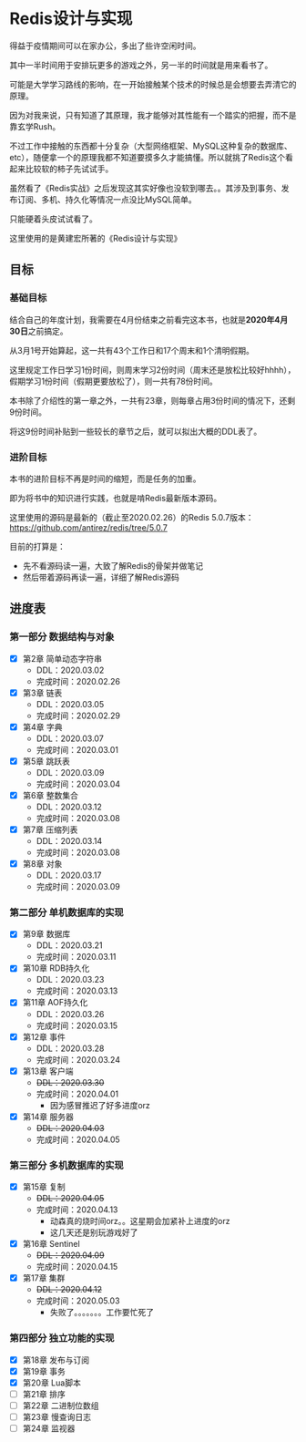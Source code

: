 # Redis设计与实现

得益于疫情期间可以在家办公，多出了些许空闲时间。

其中一半时间用于安排玩更多的游戏之外，另一半的时间就是用来看书了。

可能是大学学习路线的影响，在一开始接触某个技术的时候总是会想要去弄清它的原理。

因为对我来说，只有知道了其原理，我才能够对其性能有一个踏实的把握，而不是靠玄学Rush。

不过工作中接触的东西都十分复杂（大型网络框架、MySQL这种复杂的数据库、etc），随便拿一个的原理我都不知道要摸多久才能搞懂。所以就挑了Redis这个看起来比较软的柿子先试试手。

虽然看了《Redis实战》之后发现这其实好像也没软到哪去。。其涉及到事务、发布订阅、多机、持久化等情况一点没比MySQL简单。

只能硬着头皮试试看了。

这里使用的是黄建宏所著的《Redis设计与实现》

## 目标

### 基础目标

结合自己的年度计划，我需要在4月份结束之前看完这本书，也就是**2020年4月30日**之前搞定。

从3月1号开始算起，这一共有43个工作日和17个周末和1个清明假期。

这里规定工作日学习1份时间，则周末学习2份时间（周末还是放松比较好hhhh），假期学习1份时间（假期更要放松了），则一共有78份时间。

本书除了介绍性的第一章之外，一共有23章，则每章占用3份时间的情况下，还剩9份时间。

将这9份时间补贴到一些较长的章节之后，就可以拟出大概的DDL表了。

### 进阶目标

本书的进阶目标不再是时间的缩短，而是任务的加重。

即为将书中的知识进行实践，也就是啃Redis最新版本源码。

这里使用的源码是最新的（截止至2020.02.26）的Redis 5.0.7版本：https://github.com/antirez/redis/tree/5.0.7

目前的打算是：

+ 先不看源码读一遍，大致了解Redis的骨架并做笔记
+ 然后带着源码再读一遍，详细了解Redis源码

## 进度表

### 第一部分 数据结构与对象

+ [x] 第2章 简单动态字符串
  + DDL：2020.03.02
  + 完成时间：2020.02.26
+ [x] 第3章 链表
  + DDL：2020.03.05
  + 完成时间：2020.02.29
+ [x] 第4章 字典
  + DDL：2020.03.07
  + 完成时间：2020.03.01
+ [x] 第5章 跳跃表
  + DDL：2020.03.09
  + 完成时间：2020.03.04
+ [x] 第6章 整数集合
  + DDL：2020.03.12
  + 完成时间：2020.03.08
+ [x] 第7章 压缩列表
  + DDL：2020.03.14
  + 完成时间：2020.03.08
+ [x] 第8章 对象
  + DDL：2020.03.17
  + 完成时间：2020.03.09

### 第二部分 单机数据库的实现

+ [x] 第9章 数据库
  + DDL：2020.03.21
  + 完成时间：2020.03.11
+ [x] 第10章 RDB持久化
  + DDL：2020.03.23
  + 完成时间：2020.03.13
+ [x] 第11章 AOF持久化
  + DDL：2020.03.26
  + 完成时间：2020.03.15
+ [x] 第12章 事件
  + DDL：2020.03.28
  + 完成时间：2020.03.24
+ [x] 第13章 客户端
  + ~~DDL：2020.03.30~~
  + 完成时间：2020.04.01
    + 因为感冒推迟了好多进度orz
+ [x] 第14章 服务器
  + ~~DDL：2020.04.03~~
  + 完成时间：2020.04.05

### 第三部分 多机数据库的实现

+ [x] 第15章 复制
  + ~~DDL：2020.04.05~~
  + 完成时间：2020.04.13
    + 动森真的烧时间orz。。这星期会加紧补上进度的orz
    + 这几天还是别玩游戏好了
+ [x] 第16章 Sentinel
  + ~~DDL：2020.04.09~~
  + 完成时间：2020.04.15
+ [x] 第17章 集群
  + ~~DDL：2020.04.12~~
  + 完成时间：2020.05.03
    + 失败了。。。。。。。工作要忙死了

### 第四部分 独立功能的实现

+ [x] 第18章 发布与订阅
+ [x] 第19章 事务
+ [x] 第20章 Lua脚本
+ [ ] 第21章 排序
+ [ ] 第22章 二进制位数组
+ [ ] 第23章 慢查询日志
+ [ ] 第24章 监视器